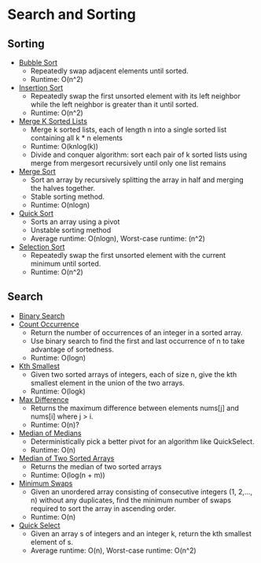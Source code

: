 # Search and Sorting

## Sorting

* [Bubble Sort](bubble_sort.py)
	* Repeatedly swap adjacent elements until sorted.
	* Runtime: O(n^2)
* [Insertion Sort](insertion_sort.py)
	* Repeatedly swap the first unsorted element with its left neighbor while the left neighbor is greater than it until sorted.
	* Runtime: O(n^2)
* [Merge K Sorted Lists](merge_k_sorted.py)
	* Merge k sorted lists, each of length n into a single sorted list containing all k * n elements
	* Runtime: O(knlog(k))
	* Divide and conquer algorithm: sort each pair of k sorted lists using merge from mergesort recursively until only one list remains
* [Merge Sort](mergesort.py)
	* Sort an array by recursively splitting the array in half and merging the halves together.
	* Stable sorting method.
	* Runtime: O(nlogn)
* [Quick Sort](quicksort.py)
	* Sorts an array using a pivot
	* Unstable sorting method
	* Average runtime: O(nlogn), Worst-case runtime: (n^2)
* [Selection Sort](selection_sort.py)
	* Repeatedly swap the first unsorted element with the current minimum until sorted.
	* Runtime: O(n^2)

## Search

* [Binary Search](binary_search.py)
* [Count Occurrence](countOccurrence.py)
	* Return the number of occurrences of an integer in a sorted array.
	* Use binary search to find the first and last occurrence of n to take advantage of sortedness.
	* Runtime: O(logn)
* [Kth Smallest](kth_smallest.py)
	* Given two sorted arrays of integers, each of size n, give the kth smallest element in the union of the two arrays.
	* Runtime: O(logk)
* [Max Difference](maxDifference.py)
	* Returns the maximum difference between elements nums[j] and nums[i] where j > i.
	* Runtime: O(n)?
* [Median of Medians](median_of_medians.py)
	* Deterministically pick a better pivot for an algorithm like QuickSelect.
	* Runtime: O(n)
* [Median of Two Sorted Arrays](medianSortedArrays.py)
	* Returns the median of two sorted arrays
	* Runtime: O(log(n + m))
* [Minimum Swaps](minimumSwaps.py)
	* Given an unordered array consisting of consecutive integers (1, 2,..., n) without any duplicates, find the minimum number of swaps required to sort the array in ascending order.
	* Runtime: O(n)
* [Quick Select](quickselect.py)
	* Given an array s of integers and an integer k, return the kth smallest element of s.
	* Average runtime: O(n), Worst-case runtime: O(n^2)
